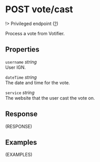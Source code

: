 # <span class="badge badge-light">POST</span> <span class="badge badge-light">vote/cast</span>

!> Privileged endpoint ([?](privileged.md))

Process a vote from Votifier.

## Properties

`username` *string*  
User IGN.

`dateTime` *string*  
The date and time for the vote.

`service` *string*  
The website that the user cast the vote on.


## Response

(RESPONSE)

## Examples

(EXAMPLES)
